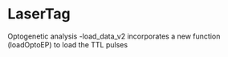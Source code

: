 # LaserTag
Optogenetic analysis
-load_data_v2 incorporates a new function (loadOptoEP) to load the TTL pulses 
